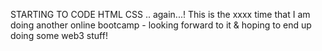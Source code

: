 STARTING TO CODE HTML CSS .. again...!
This is the xxxx time that I am doing another online bootcamp - looking forward to it & hoping to end up doing some web3 stuff!